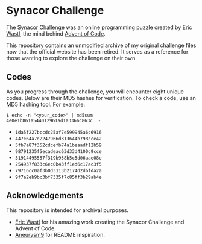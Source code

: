 # Synacor Challenge

The [Synacor Challenge](https://web.archive.org/web/20230206005149/https://challenge.synacor.com/) was an online programming puzzle created by [Eric Wastl](https://x.com/ericwastl), the mind behind [Advent of Code](https://adventofcode.com).

This repository contains an unmodified archive of my original challenge files now that the official website has been retired. It serves as a reference for those wanting to explore the challenge on their own.

## Codes

As you progress through the challenge, you will encounter eight unique codes. Below are their MD5 hashes for verification. To check a code, use an MD5 hashing tool. For example:


```
$ echo -n "<your_code>" | md5sum
4e0e1b861a544012961ad1a336ac863c  -
```

- `1da5f227bccdc25af7e599945a6c6916`
- `447e64a7d2247966d313644b798cce42`
- `5fb7a87f352cdcefb74a1beaadf12b59`
- `98791235f5ecadeac63d33d4100c9cce`
- `51914495557f319b958b5c5d06aae08e`
- `254937f833c6ec0b43ff1ed6c17ac3f5`
- `79716cc0af3b0d3113b2174d2dbfda2a`
- `9f7a2eb9bc3bf7335f7c85ff3b29ab4e`

## Acknowledgements

This repository is intended for archival purposes.

- [Eric Wastl](https://github.com/topaz) for his amazing work creating the Synacor Challenge and Advent of Code.
- [Aneurysm9](https://github.com/Aneurysm9) for README inspiration.
